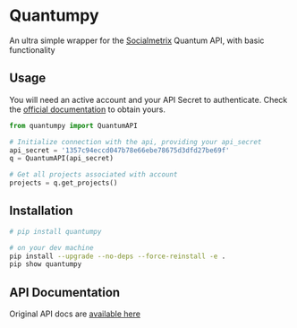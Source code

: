 # Quantumpy

An ultra simple wrapper for the [Socialmetrix](https://www.socialmetrix.com/) Quantum API, with basic functionality

## Usage

You will need an active account and your API Secret to authenticate. Check the [official documentation](https://socialmetrix.github.io/quantum-api-docs/#getting-your-api-secret) to obtain yours.

```python
from quantumpy import QuantumAPI

# Initialize connection with the api, providing your api_secret
api_secret = '1357c94eccd047b78e66ebe78675d3dfd27be69f'
q = QuantumAPI(api_secret)

# Get all projects associated with account
projects = q.get_projects()
```

## Installation

```bash
# pip install quantumpy

# on your dev machine
pip install --upgrade --no-deps --force-reinstall -e .
pip show quantumpy
```

## API Documentation

Original API docs are [available here](https://socialmetrix.github.io/quantum-api-docs/)
